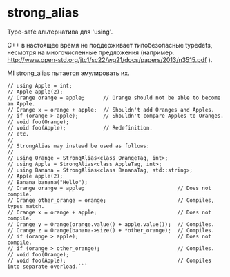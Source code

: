 # strong_alias

Type-safe альтернатива для 'using'.

C++ в настоящее время не поддерживает типобезопасные typedefs, несмотря на многочисленные предложения
(например. http://www.open-std.org/jtc1/sc22/wg21/docs/papers/2013/n3515.pdf ).

MI strong_alias пытается эмулировать их.

```// using Orange = int;
// using Apple = int;
// Apple apple(2);
// Orange orange = apple;      // Orange should not be able to become an Apple.
// Orange x = orange + apple;  // Shouldn't add Oranges and Apples.
// if (orange > apple);        // Shouldn't compare Apples to Oranges.
// void foo(Orange);
// void foo(Apple);            // Redefinition.
// etc.
//
// StrongAlias may instead be used as follows:
//
// using Orange = StrongAlias<class OrangeTag, int>;
// using Apple = StrongAlias<class AppleTag, int>;
// using Banana = StrongAlias<class BananaTag, std::string>;
// Apple apple(2);
// Banana banana("Hello");
// Orange orange = apple;                              // Does not compile.
// Orange other_orange = orange;                       // Compiles, types match.
// Orange x = orange + apple;                          // Does not compile.
// Orange y = Orange(orange.value() + apple.value());  // Compiles.
// Orange z = Orange(banana->size() + *other_orange);  // Compiles.
// if (orange > apple);                                // Does not compile.
// if (orange > other_orange);                         // Compiles.
// void foo(Orange);
// void foo(Apple);                                    // Compiles into separate overload.```
